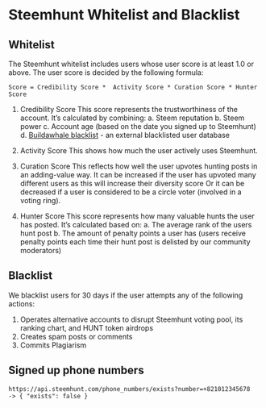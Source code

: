 # Steemhunt Whitelist and Blacklist

## Whitelist

The Steemhunt whitelist includes users whose user score is at least 1.0 or above. The user score is decided by the following formula:
```
Score = Credibility Score *  Activity Score * Curation Score * Hunter Score
```

1. Credibility Score
This score represents the trustworthiness of the account. It’s calculated by combining:
  a. Steem reputation
  b. Steem power
  c. Account age (based on the date you signed up to Steemhunt)
  d. [Buildawhale blacklist](https://github.com/themarkymark-steem/buildawhaleblacklist) - an external blacklisted user database

2. Activity Score
This shows how much the user actively uses Steemhunt.

3. Curation Score
This reflects how well the user upvotes hunting posts in an adding-value way. It can be increased if the user has upvoted many different users as this will increase their diversity score  Or it can be decreased if a user is considered to be a circle voter (involved in a voting ring).


4. Hunter Score
This score represents how many valuable hunts the user has posted. It’s calculated based on:
  a. The average rank of the users hunt post
  b. The amount of penalty points a user has (users receive penalty points each time their hunt post is delisted by our community moderators)

## Blacklist
We blacklist users for 30 days if the user attempts any of the following actions:

1. Operates alternative accounts to disrupt Steemhunt voting pool, its ranking chart, and HUNT token airdrops
2. Creates spam posts or comments
3. Commits Plagiarism

## Signed up phone numbers
```
https://api.steemhunt.com/phone_numbers/exists?number=+821012345678
-> { "exists": false }
```